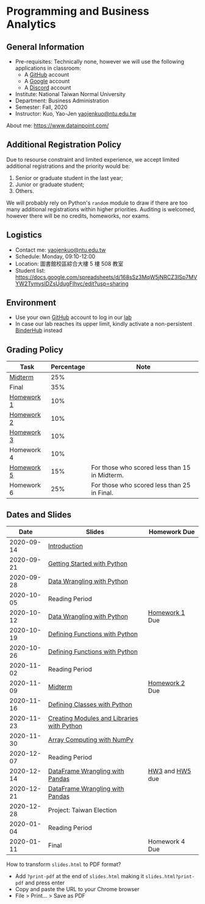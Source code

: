 # Programming and Business Analytics

## General Information

- Pre-requisites: Technically none, however we will use the following applications in classroom:
    - A [GitHub](https://github.com/) account
    - A [Google](https://www.google.com/) account
    - A [Discord](https://discord.com/) account
- Institute: National Taiwan Normal University
- Department: Business Administration
- Semester: Fall, 2020
- Instructor: Kuo, Yao-Jen <yaojenkuo@ntu.edu.tw>

About me: <https://www.datainpoint.com/>

## Additional Registration Policy

Due to resourse constraint and limited experience, we accept limited additional registrations and the priority would be:

1. Senior or graduate student in the last year;
2. Junior or graduate student;
3. Others.

We will probably rely on Python's `random` module to draw if there are too many additional registrations within higher priorities. Auditing is welcomed, however there will be no credits, homeworks, nor exams.

## Logistics

- Contact me: <yaojenkuo@ntu.edu.tw>
- Schedule: Monday, 09:10-12:00
- Location: 圖書館校區綜合大樓 5 樓 508 教室
- Student list: <https://docs.google.com/spreadsheets/d/168sSz3MqW5jNRCZ3lSp7MVYW2TymysIDZsUdugFIhvc/edit?usp=sharing>

## Environment

- Use your own [GitHub](https://github.com/) account to log in our [lab](https://lab.datainpoint.com)
- In case our lab reaches its upper limit, kindly activate a non-persistent [BinderHub](https://mybinder.org/v2/gh/datainpoint/data-science-binder/data-science-python-3-8-5) instead

## Grading Policy

|Task|Percentage|Note|
|----|----------|----|
|[Midterm](https://lab.datainpoint.com/hub/user-redirect/git-pull?repo=https%3A%2F%2Fgithub.com%2Fdatainpoint%2Fmidterm-ntnu-fall-2020&urlpath=tree%2Fmidterm-ntnu-fall-2020%2Fmidterm.ipynb&branch=main)|25%||
|Final|35%||
|[Homework 1](https://lab.datainpoint.com/hub/user-redirect/git-pull?repo=https%3A%2F%2Fgithub.com%2Fdatainpoint%2Fexercise-getting-started-with-python&urlpath=tree%2Fexercise-getting-started-with-python%2Fexercises.ipynb&branch=master)|10%||
|[Homework 2](https://lab.datainpoint.com/hub/user-redirect/git-pull?repo=https%3A%2F%2Fgithub.com%2Fdatainpoint%2Fexercise-data-wrangling-with-python&urlpath=tree%2Fexercise-data-wrangling-with-python%2Fexercises.ipynb&branch=master)|10%||
|[Homework 3](https://lab.datainpoint.com/hub/user-redirect/git-pull?repo=https%3A%2F%2Fgithub.com%2Fdatainpoint%2Fexercise-hw3-ntnu-fall-2020&urlpath=tree%2Fexercise-hw3-ntnu-fall-2020%2Fexercises.ipynb&branch=master)|10%||
|Homework 4|10%||
|[Homework 5](https://lab.datainpoint.com/hub/user-redirect/git-pull?repo=https%3A%2F%2Fgithub.com%2Fdatainpoint%2Fexercise-hw5-ntnu-fall-2020&urlpath=tree%2Fexercise-hw5-ntnu-fall-2020%2Fexercises.ipynb&branch=main)|15%|For those who scored less than 15 in Midterm.|
|Homework 6|25%|For those who scored less than 25 in Final.|

## Dates and Slides

|Date|Slides|Homework Due|
|----|------|------------|
|2020-09-14|[Introduction](slides/00-introduction.slides.html)||
|2020-09-21|[Getting Started with Python](slides/01-getting-started-with-python.slides.html)||
|2020-09-28|[Data Wrangling with Python](slides/02-data-wrangling-with-python.slides.html)||
|2020-10-05|Reading Period||
|2020-10-12|[Data Wrangling with Python](slides/02-data-wrangling-with-python.slides.html)|[Homework 1](https://lab.datainpoint.com/hub/user-redirect/git-pull?repo=https%3A%2F%2Fgithub.com%2Fdatainpoint%2Fexercise-getting-started-with-python&urlpath=tree%2Fexercise-getting-started-with-python%2Fexercises.ipynb&branch=master) Due|
|2020-10-19|[Defining Functions with Python](slides/03-defining-functions-with-python.slides.html)||
|2020-10-26|[Defining Functions with Python](slides/03-defining-functions-with-python.slides.html)||
|2020-11-02|Reading Period||
|2020-11-09|[Midterm](https://lab.datainpoint.com/hub/user-redirect/git-pull?repo=https%3A%2F%2Fgithub.com%2Fdatainpoint%2Fmidterm-ntnu-fall-2020&urlpath=tree%2Fmidterm-ntnu-fall-2020%2Fmidterm.ipynb&branch=main)|[Homework 2](https://lab.datainpoint.com/hub/user-redirect/git-pull?repo=https%3A%2F%2Fgithub.com%2Fdatainpoint%2Fexercise-data-wrangling-with-python&urlpath=tree%2Fexercise-data-wrangling-with-python%2Fexercises.ipynb&branch=master) Due|
|2020-11-16|[Defining Classes with Python](slides/04-defining-classes-with-python.slides.html)||
|2020-11-23|[Creating Modules and Libraries with Python](slides/05-creating-modules-and-libraries-with-python.slides.html)||
|2020-11-30|[Array Computing with NumPy](slides/06-array-computing-with-numpy.slides.html)||
|2020-12-07|Reading Period||
|2020-12-14|[DataFrame Wrangling with Pandas](slides/07-dataframe-wrangling-with-pandas.slides.html)|[HW3](https://lab.datainpoint.com/hub/user-redirect/git-pull?repo=https%3A%2F%2Fgithub.com%2Fdatainpoint%2Fexercise-hw3-ntnu-fall-2020&urlpath=tree%2Fexercise-hw3-ntnu-fall-2020%2Fexercises.ipynb&branch=master) and [HW5](https://lab.datainpoint.com/hub/user-redirect/git-pull?repo=https%3A%2F%2Fgithub.com%2Fdatainpoint%2Fexercise-hw5-ntnu-fall-2020&urlpath=tree%2Fexercise-hw5-ntnu-fall-2020%2Fexercises.ipynb&branch=main) due|
|2020-12-21|[DataFrame Wrangling with Pandas](slides/07-dataframe-wrangling-with-pandas.slides.html)||
|2020-12-28|Project: Taiwan Election||
|2020-01-04|Reading Period||
|2020-01-11|Final|Homework 4 Due|

How to transform `slides.html` to PDF format?
- Add `?print-pdf` at the end of `slides.html` making it `slides.html?print-pdf` and press enter
- Copy and paste the URL to your Chrome browser
- File > Print... > Save as PDF